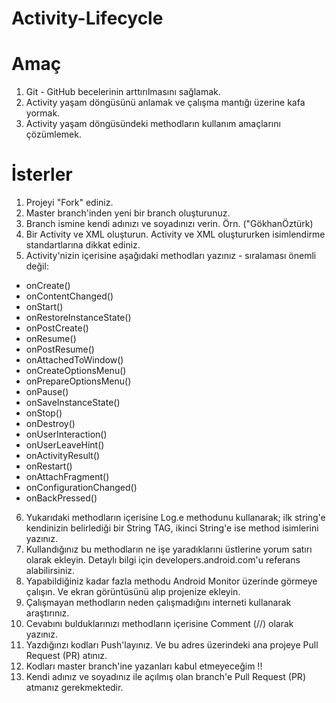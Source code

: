 # Activity-Lifecycle

# Amaç

1. Git - GitHub becelerinin arttırılmasını sağlamak.
2. Activity yaşam döngüsünü anlamak ve çalışma mantığı üzerine kafa yormak.
3. Activity yaşam döngüsündeki methodların kullanım amaçlarını çözümlemek.

# İsterler

1. Projeyi "Fork" ediniz.
2. Master branch'inden yeni bir branch oluşturunuz.
3. Branch ismine kendi adınızı ve soyadınızı verin. Örn. ("GökhanÖztürk)
4. Bir Activity ve XML oluşturun. Activity ve XML oluştururken isimlendirme standartlarına dikkat ediniz.
5. Activity'nizin içerisine aşağıdaki methodları yazınız - sıralaması önemli değil:
  * onCreate()
  * onContentChanged()
  * onStart()
  * onRestoreInstanceState()
  * onPostCreate()
  * onResume()
  * onPostResume()
  * onAttachedToWindow()
  * onCreateOptionsMenu()
  * onPrepareOptionsMenu()
  * onPause()
  * onSaveInstanceState()
  * onStop()
  * onDestroy()
  * onUserInteraction()
  * onUserLeaveHint()
  * onActivityResult()
  * onRestart()
  * onAttachFragment()
  * onConfigurationChanged()
  * onBackPressed()
6. Yukarıdaki methodların içerisine Log.e methodunu kullanarak; ilk string'e kendinizin belirlediği bir String TAG,
ikinci String'e ise method isimlerini yazınız.
7. Kullandığınız bu methodların ne işe yaradıklarını üstlerine yorum satırı olarak ekleyin. Detaylı bilgi için developers.android.com'u referans alabilirsiniz.
8. Yapabildiğiniz kadar fazla methodu Android Monitor üzerinde görmeye çalışın. Ve ekran görüntüsünü alıp projenize ekleyin.
9. Çalışmayan methodların neden çalışmadığını interneti kullanarak araştırınız.
10. Cevabını bulduklarınızı methodların içerisine Comment (//) olarak yazınız.
11. Yazdığınzı kodları Push'layınız. Ve bu adres üzerindeki ana projeye Pull Request (PR) atınız.
12. Kodları master branch'ine yazanları kabul etmeyeceğim !!
13. Kendi adınız ve soyadınız ile açılmış olan branch'e Pull Request (PR) atmanız gerekmektedir.
